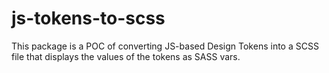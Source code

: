 # js-tokens-to-scss

This package is a POC of converting JS-based Design Tokens into a SCSS file that displays the values of the tokens as SASS vars.
